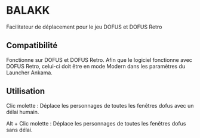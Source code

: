 # BALAKK
Facilitateur de déplacement pour le jeu DOFUS et DOFUS Retro

## Compatibilité

Fonctionne sur DOFUS et DOFUS Retro. Afin que le logiciel fonctionne avec DOFUS Retro, celui-ci doit être en mode Modern dans les paramètres du Launcher Ankama.


## Utilisation

Clic molette : Déplace les personnages de toutes les fenêtres dofus avec un délai humain.

Alt + Clic molette : Déplace les personnages de toutes les fenêtres dofus sans délai.


